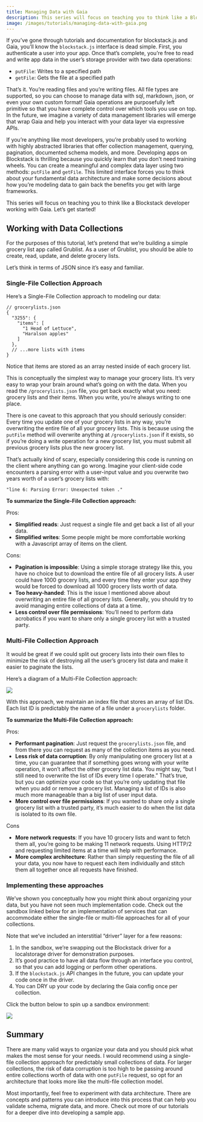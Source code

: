 ```yaml
---
title: Managing Data with Gaia
description: This series will focus on teaching you to think like a Blockstack developer working with Gaia.
image: /images/tutorials/managing-data-with-gaia.png
---
```


If you’ve gone through tutorials and documentation for blockstack.js and Gaia,
you’ll know the `blockstack.js` interface is dead simple. First, you
authenticate a user into your app. Once that’s complete, you’re free to read and
write app data in the user’s storage provider with two data operations:


- `putFile`: Writes to a specified path
- `getFile`: Gets the file at a specified path

That’s it. You’re reading files and you’re writing files. All file types are
supported, so you can choose to manage data with sql, markdown, json, or even
your own custom format! Gaia operations are purposefully left primitive so that
you have complete control over which tools you use on top. In the future, we
imagine a variety of data management libraries will emerge that wrap Gaia and
help you interact with your data layer via expressive APIs.

If you’re anything like most developers, you’re probably used to working with
highly abstracted libraries that offer collection management, querying,
pagination, documented schema models, and more. Developing apps on Blockstack is
thrilling because you quickly learn that you don’t need training wheels. You can
create a meaningful and complex data layer using two methods: `putFile` and
`getFile`. This limited interface forces you to think about your fundamental
data architecture and make some decisions about how you’re modeling data to gain
back the benefits you get with large frameworks.

This series will focus on teaching you to think like a Blockstack developer
working with Gaia. Let’s get started!


## Working with Data Collections

For the purposes of this tutorial, let’s pretend that we’re building a simple
grocery list app called Grublist. As a user of Grublist, you should be able to
create, read, update, and delete grocery lists.

Let’s think in terms of JSON since it’s easy and familiar.

### Single-File Collection Approach

Here’s a Single-File Collection approach to modeling our data:

```
// grocerylists.json
{
  "3255": {
    "items": [
      "1 Head of Lettuce",
      "Haralson apples"
    ]
  },
  // ...more lists with items
}
```

Notice that items are stored as an array nested inside of each grocery list.

This is conceptually the simplest way to manage your grocery lists. It’s very
easy to wrap your brain around what’s going on with the data. When you read the
`/grocerylists.json` file, you get back exactly what you need: grocery lists and
their items. When you write, you’re always writing to one place.

There is one caveat to this approach that you should seriously consider: Every
time you update one of your grocery lists in any way, you’re overwriting the
entire file of all your grocery lists. This is because using the `putFile`
method will overwrite anything at `/grocerylists.json` if it exists, so if
you’re doing a write operation for a new grocery list, you must submit all
previous grocery lists plus the new grocery list.

That’s actually kind of scary, especially considering this code is running on
the client where anything can go wrong. Imagine your client-side code encounters
a parsing error with a user-input value and you overwrite two years worth of a
user’s grocery lists with:


```
"line 6: Parsing Error: Unexpected token ."
```


**To summarize the Single-File Collection approach:**

Pros:

- **Simplified reads**: Just request a single file and get back a list of all your data.
- **Simplified writes**: Some people might be more comfortable working with a Javascript array of items on the client.

Cons:

- **Pagination is impossible**: Using a simple storage strategy like this, you have no choice but to download the entire file of all grocery lists. A user could have 1000 grocery lists, and every time they enter your app they would be forced to download all 1000 grocery lists worth of data.
- **Too heavy-handed**: This is the issue I mentioned above about overwriting an entire file of all grocery lists. Generally, you should try to avoid managing entire collections of data at a time.
- **Less control over file permissions**: You’ll need to perform data acrobatics if you want to share only a single grocery list with a trusted party.


### Multi-File Collection Approach

It would be great if we could split out grocery lists into their own files to
minimize the risk of destroying all the user’s grocery list data and make it
easier to paginate the lists.

Here’s a diagram of a Multi-File Collection approach:


<img src="/images/tutorials/grocery-lists.png" style="max-width: 80%;" />


With this approach, we maintain an index file that stores an array of list IDs.
Each list ID is predictably the name of a file under a `grocerylists` folder.


**To summarize the Multi-File Collection approach:**

Pros:

- **Performant pagination**: Just request the `grocerylists.json` file, and from there you can request as many of the collection items as you need.
- **Less risk of data corruption**: By only manipulating one grocery list at a time, you can guarantee that if something goes wrong with your write operation, it won’t affect the other grocery list data. You might say, “but I still need to overwrite the list of IDs every time I operate.” That’s true, but you can optimize your code so that you’re only updating that file when you add or remove a grocery list. Managing a list of IDs is also much more manageable than a big list of user input data.
- **More control over file permissions**: If you wanted to share only a single grocery list with a trusted party, it’s much easier to do when the list data is isolated to its own file.

Cons

- **More network requests**: If you have 10 grocery lists and want to fetch them all, you’re going to be making 11 network requests. Using HTTP/2 and requesting limited items at a time will help with performance.
- **More complex architecture**: Rather than simply requesting the file of all your data, you now have to request each item individually and stitch them all together once all requests have finished.


### Implementing these approaches

We’ve shown you conceptually how you might think about organizing your data, but
you have not seen much implementation code. Check out the sandbox linked below
for an implementation of services that can accommodate either the single-file or
multi-file approaches for all of your collections.

Note that we’ve included an interstitial “driver” layer for a few reasons:

1. In the sandbox, we’re swapping out the Blockstack driver for a localstorage driver for demonstration purposes.
2. It’s good practice to have all data flow through an interface you control, so that you can add logging or perform other operations.
3. If the `blockstack.js` API changes in the future, you can update your code once in the driver.
4. You can DRY up your code by declaring the Gaia config once per collection.

Click the button below to spin up a sandbox environment:

[![](/images/tutorials/edit-sandbox.png)](https://codesandbox.io/s/8kzmjjr9nj)


## Summary

There are many valid ways to organize your data and you should pick what makes
the most sense for your needs. I would recommend using a single-file collection
approach for predictably small collections of data. For larger collections, the
risk of data corruption is too high to be passing around entire collections
worth of data with one `putFile` request, so opt for an architecture that looks
more like the multi-file collection model.

Most importantly, feel free to experiment with data architecture. There are
concepts and patterns you can introduce into this process that can help you
validate schema, migrate data, and more. Check out more of our tutorials for a
deeper dive into developing a sample app.
